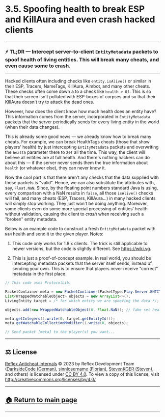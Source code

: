 # 3.5. Spoofing health to break ESP and KillAura and even crash hacked clients

---
### ⚡️ TL;DR — Intercept server-to-client `EntityMetadata` packets to spoof health of living entities. This will break many cheats, and even cause some to crash.
---







Hacked clients often including checks like `entity.isAlive()` or similar in their ESP, Tracers, NameTags, KillAura, Aimbot, and many other cheats. These checks often come down a to a check like `health > 0f`. This is so that their screen isn't polluted with ESP-boxes of corpses and so that their KillAura doesn't try to attack the dead ones.

However, how does the client know how much health does an entity have? This information comes from the server, incorporated in `EntityMetadata` packets that the server periodically sends for every living entity in the world (when their data changes).

This is already some good news — we already know how to break many cheats. For example, we can break HealthTags cheats (those that show players' health) by just intercepting `EntityMetadata` packets and overwriting the `health` parameter there to `20f` all the time. This way, the client will believe all entities are at full health. And there's nothing hackers can do about this — if the server never sends them the true information about `health` (or whatever else), they can never know it.

Now the cool part is that there aren't any checks that the data supplied with these packets is "valid". Hence, we can also substitute the attributes with, say, `Float.NaN`. Since, by the floating point numbers standard Java is using, every comparison with a NaN results in `false`, all those `isAlive()` checks will fail, and many cheats (ESP, Tracers, KillAura...) in many hacked clients will simply stop working. They just won't be doing anything. Moreover, some clients even do some more special processing of entities' health without validation, causing the client to *crash* when receiving such a "broken" entity metadata.

Below is an example code to construct a fresh `EntityMetadata` packet with `NaN` health and send it to the given player. Notes:

1. This code only works for 1.8.x clients. The trick is still applicable to newer versions, but the code is slightly different. See https://wiki.vg.

2. This is just a proof-of-concept example. In real world, you should be intercepting metadata packets that the server itself sends, instead of sending your own. This is to ensure that players never receive "correct" metadata in the first place.

```java
// This code uses ProtocolLib.

PacketContainer meta = new PacketContainer(PacketType.Play.Server.ENTITY_METADATA);
List<WrappedWatchableObject> objects = new ArrayList<>();
LivingEntity target = /* for which entity we are spoofing the data */;

objects.add(new WrappedWatchableObject(6, Float.NaN)); // fake set health to NaN

meta.getIntegers().write(0, target.getEntityId());
meta.getWatchableCollectionModifier().write(0, objects);

// Send packet [meta] to the player(s) you want...
```







---

## ⚖️ License

[Reflex Anticheat Internals][reflex-anticheat-internals] © 2023 by Reflex Development Team ([DarksideCode (German)][dev-german], [sinnlosername (Florian)][dev-florian], [StevenKGER (Steven)][dev-steven], and others) is licensed under [CC BY 4.0][license]. To view a copy of this license, visit http://creativecommons.org/licenses/by/4.0/

[license]: http://creativecommons.org/licenses/by/4.0

[reflex-anticheat-internals]: https://github.com/MeGysssTaa/reflex-anticheat-internals

[dev-german]: https://github.com/MeGysssTaa

[dev-florian]: https://github.com/sinnlosername

[dev-steven]: https://github.com/StevenKGER

---

## [🏠 Return to main page][reflex-anticheat-internals]

---








[reflex-wiki]: https://github.com/MeGysssTaa/ReflexIssueTracker/wiki


